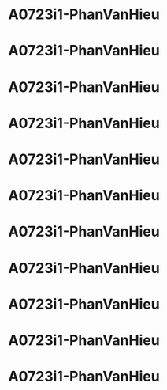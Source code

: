 # A0723i1-PhanVanHieu
# A0723i1-PhanVanHieu
# A0723i1-PhanVanHieu
# A0723i1-PhanVanHieu
# A0723i1-PhanVanHieu
# A0723i1-PhanVanHieu
# A0723i1-PhanVanHieu
# A0723i1-PhanVanHieu
# A0723i1-PhanVanHieu
# A0723i1-PhanVanHieu
# A0723i1-PhanVanHieu
